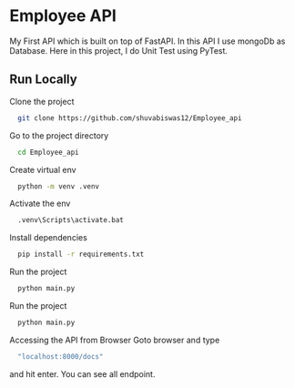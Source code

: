 
# Employee API

My First API which is built on top of FastAPI. In this API I use mongoDb as Database. Here in this project, I do Unit Test using PyTest.


## Run Locally

Clone the project

```bash
  git clone https://github.com/shuvabiswas12/Employee_api
```

Go to the project directory

```bash
  cd Employee_api
```

Create virtual env

```bash
  python -m venv .venv
```

Activate the env

```bash
  .venv\Scripts\activate.bat
```

Install dependencies 

```bash
  pip install -r requirements.txt
```

Run the project

```bash
  python main.py
```

Run the project

```bash
  python main.py
```

Accessing the API from Browser
Goto browser and type 

```bash
  "localhost:8000/docs"
```
and hit enter. You can see all endpoint.

